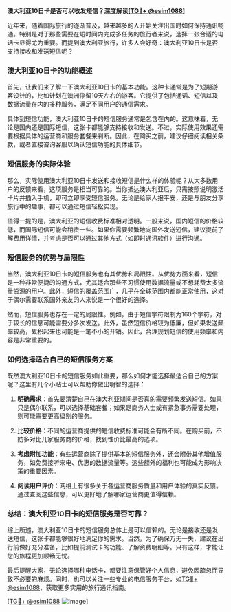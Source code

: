 **澳大利亚10日卡是否可以收发短信？深度解读[[TG💪+ @esim1088](https://t.me/s/esim1088)]**

近年来，随着国际旅行的逐渐普及，越来越多的人开始关注出国时如何保持通讯畅通。特别是对于那些需要在短时间内完成多任务的旅行者来说，选择一张合适的电话卡显得尤为重要。而提到澳大利亚旅行，许多人会好奇：澳大利亚10日卡是否支持接收和发送短信呢？

### **澳大利亚10日卡的功能概述**

首先，让我们来了解一下澳大利亚10日卡的基本功能。这种卡通常是为了短期游客设计的，比如计划在澳洲停留10天左右的游客。它提供了包括通话、短信以及数据流量在内的多种服务，满足不同用户的通信需求。

具体到短信功能，澳大利亚10日卡的短信服务通常是包含在内的。这意味着，无论是国内还是国际短信，这张卡都能够支持接收和发送。不过，实际使用效果还需要根据具体的运营商和服务套餐来判断。因此，在购买之前，建议仔细阅读相关条款，或者直接咨询客服以确认短信功能的具体细节。

### **短信服务的实际体验**

那么，实际使用澳大利亚10日卡发送和接收短信是什么样的体验呢？从大多数用户的反馈来看，这项服务是相当可靠的。当你抵达澳大利亚后，只需按照说明激活卡片并插入手机，即可立即享受短信服务。无论是给家人报平安，还是与朋友分享旅行中的趣事，都可以通过短信轻松实现。

值得一提的是，澳大利亚的短信收费标准相对透明。一般来说，国内短信的价格较低，而国际短信可能会稍贵一些。如果你需要频繁地向国外发送短信，建议提前了解费用详情，并考虑是否可以通过其他方式（如即时通讯软件）进行沟通。

### **短信服务的优势与局限性**

当然，澳大利亚10日卡的短信服务也有其优势和局限性。从优势方面来看，短信是一种非常便捷的沟通方式，尤其适合那些不习惯使用数据流量或不想耗费太多流量资源的用户。此外，短信的覆盖范围广，几乎在全球范围内都能正常使用，这对于偶尔需要联系国外亲友的人来说是一个很好的选择。

然而，短信服务也存在一定的局限性。例如，由于短信字符限制为160个字符，对于较长的信息可能需要分多次发送。此外，虽然短信价格较为低廉，但如果发送频率较高，累积起来也可能是一笔不小的开销。因此，合理规划短信的使用频率和内容是非常重要的。

### **如何选择适合自己的短信服务方案**

既然澳大利亚10日卡的短信服务如此重要，那么如何才能选择最适合自己的方案呢？这里有几个小贴士可以帮助你做出明智的选择：

1. **明确需求**：首先要清楚自己在澳大利亚期间是否真的需要频繁发送短信。如果只是偶尔联系，可以选择基础套餐；如果是商务人士或有紧急事务需要处理，则可能需要更高级别的服务。

2. **比较价格**：不同的运营商提供的短信收费标准可能会有所不同。在购买前，不妨多对比几家服务商的价格，找到性价比最高的选项。

3. **考虑附加功能**：有些运营商除了提供基本的短信服务外，还会附带其他增值服务，如免费接听来电、优惠的数据流量等。这些额外的福利也可能成为影响决策的重要因素。

4. **阅读用户评价**：网络上有很多关于各运营商服务质量和用户体验的真实反馈。通过查阅这些信息，可以更好地了解哪家运营商更值得信赖。

### **总结：澳大利亚10日卡的短信服务是否可靠？**

综上所述，澳大利亚10日卡的短信服务总体上是可以信赖的。无论是接收还是发送短信，这张卡都能够很好地满足你的需求。当然，为了确保万无一失，建议在出行前做好充分准备，比如提前测试卡的功能、了解资费明细等。只有这样，才能让您的旅程更加顺畅无忧。

最后提醒大家，无论选择哪种电话卡，都要注意保管好个人信息，避免因疏忽而导致不必要的麻烦。同时，也可以关注一些专业的电信服务平台，如[TG💪+ @esim1088](https://t.me/s/esim1088)，获取更多实用的旅行通讯指南。

[[TG💪+ @esim1088](https://t.me/s/esim1088) ![Image](https://i.postimg.cc/4NQfJmqS/Snipaste-2025-05-13-00-14-12.png)]